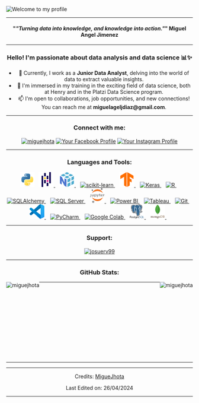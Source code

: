 
  ![Welcome to my profile](https://i.imgur.com/JRAbqTH.png)


<hr>
<!-- MAIN PHRASE SECTION -->
<span align="center">
  <span>
    <h4 align="center">"<em>"Turning data into knowledge, and knowledge into action."</em>"
      <span align="center">Miguel Angel Jimenez</span>
    </h4>
</span>

<!-- ABOUT ME -->
<hr>
<h3 align="center">Hello! I'm passionate about data analysis and data science 📊✨</h3>
  <ul>
    <li>🔭 Currently, I work as a <strong>Junior Data Analyst</strong>, delving into the world of data to extract valuable insights.</li>
    <li>🌱 I'm immersed in my training in the exciting field of data science, both at Henry and in the Platzi Data Science program.</li>
    <li>📫 I'm open to collaborations, job opportunities, and new connections! You can reach me at <strong>miguelageljdiaz@gmail.com</strong>.</li>
  </ul>


<!-- CONNECT WITH ME -->
<hr>      
<h3 align="center">Connect with me:</h3>
<p align="center">
  <a href="https://linkedin.com/in/www.linkedin.com/in/miguejhota" target="blank"><img align="center" src="https://raw.githubusercontent.com/rahuldkjain/github-profile-readme-generator/master/src/images/icons/Social/linked-in-alt.svg" alt="miguejhota" height="30" width="40" /></a>
  <a href="https://facebook.com/your-facebook-profile" target="blank"><img align="center" src="https://raw.githubusercontent.com/rahuldkjain/github-profile-readme-generator/master/src/images/icons/Social/facebook.svg" alt="Your Facebook Profile" height="30" width="40" /></a>
  <a href="https://instagram.com/your-instagram-profile" target="blank"><img align="center" src="https://raw.githubusercontent.com/rahuldkjain/github-profile-readme-generator/master/src/images/icons/Social/instagram.svg" alt="Your Instagram Profile" height="30" width="40" /></a>
</p>


<!-- LANGUAGES AND TOOLS -->
<hr>
<h3 align="center">Languages and Tools:</h3>
<p align="center"> 
  <a href="https://www.python.org/" target="_blank"> <img src="https://raw.githubusercontent.com/devicons/devicon/master/icons/python/python-original.svg" alt="Python" width="40" height="40"/></a>&nbsp;&nbsp;
  <a href="https://pandas.pydata.org/" target="_blank"> <img src="https://raw.githubusercontent.com/devicons/devicon/master/icons/pandas/pandas-original.svg" alt="Pandas" width="40" height="40"/> </a>&nbsp;&nbsp;
  <a href="https://numpy.org/" target="_blank"> <img src="https://raw.githubusercontent.com/devicons/devicon/master/icons/numpy/numpy-original.svg" alt="NumPy" width="40" height="40"/> </a>&nbsp;&nbsp;
  <a href="https://scikit-learn.org/" target="_blank"> <img src="https://raw.githubusercontent.com/devicons/devicon/master/icons/scikit_learn/scikit_learn-original.svg" alt="scikit-learn" width="40" height="40"/> </a>&nbsp;&nbsp;
  <a href="https://www.tensorflow.org/" target="_blank"> <img src="https://raw.githubusercontent.com/devicons/devicon/master/icons/tensorflow/tensorflow-original.svg" alt="TensorFlow" width="40" height="40"/> </a>&nbsp;&nbsp;
  <a href="https://keras.io/" target="_blank"> <img src="https://keras.io/img/logo-k-keras-wb.png" alt="Keras" width="40" height="40"/> </a>&nbsp;&nbsp;
  <a href="https://www.r-project.org/" target="_blank"> <img src="https://www.r-project.org/Rlogo.png" alt="R" width="40" height="40"/> </a>&nbsp;&nbsp;
  <a href="https://www.sqlalchemy.org/" target="_blank"> <img src="https://www.vectorlogo.zone/logos/sqlalchemy/sqlalchemy-icon.svg" alt="SQLAlchemy" width="40" height="40"/> </a>&nbsp;&nbsp;
  <a href="https://www.microsoft.com/en-us/sql-server" target="_blank"> <img src="https://www.svgrepo.com/show/303229/microsoft-sql-server-logo.svg" alt="SQL Server" width="40" height="40"/> </a>&nbsp;&nbsp;
  <a href="https://jupyter.org/" target="_blank"> <img src="https://raw.githubusercontent.com/devicons/devicon/master/icons/jupyter/jupyter-original-wordmark.svg" alt="Jupyter Notebook" width="40" height="40"/> </a>&nbsp;&nbsp;
  <a href="https://powerbi.microsoft.com/" target="_blank"> <img src="https://raw.githubusercontent.com/rahuldkjain/github-profile-readme-generator/master/src/images/icons/Social/powerbi.svg" alt="Power BI" width="40" height="40"/> </a>&nbsp;&nbsp;
  <a href="https://www.tableau.com/" target="_blank"> <img src="https://raw.githubusercontent.com/rahuldkjain/github-profile-readme-generator/master/src/images/icons/Social/tableau.svg" alt="Tableau" width="40" height="40"/> </a>&nbsp;&nbsp;
  <a href="https://www.git-scm.com/" target="_blank"> <img src="https://www.vectorlogo.zone/logos/git-scm/git-scm-icon.svg" alt="Git" width="40" height="40"/> </a>&nbsp;&nbsp;
  <a href="https://code.visualstudio.com/" target="_blank"> <img src="https://raw.githubusercontent.com/devicons/devicon/master/icons/vscode/vscode-original.svg" alt="VS Code" width="40" height="40"/> </a>&nbsp;&nbsp;
  <a href="https://www.jetbrains.com/pycharm/" target="_blank"> <img src="https://raw.githubusercontent.com/rahuldkjain/github-profile-readme-generator/master/src/images/icons/Social/pycharm.svg" alt="PyCharm" width="40" height="40"/> </a>&nbsp;&nbsp;
  <a href="https://colab.research.google.com/" target="_blank"> <img src="https://colab.research.google.com/img/colab_favicon_256px.png" alt="Google Colab" width="40" height="40"/> </a>&nbsp;&nbsp;
  <a href="https://www.postgresql.org" target="_blank"> <img src="https://raw.githubusercontent.com/devicons/devicon/master/icons/postgresql/postgresql-original-wordmark.svg" alt="PostgreSQL" width="40" height="40"/> </a>&nbsp;&nbsp;
  <a href="https://www.mongodb.com/" target="_blank"> <img src="https://raw.githubusercontent.com/devicons/devicon/master/icons/mongodb/mongodb-original-wordmark.svg" alt="MongoDB" width="40" height="40"/> </a>&nbsp;&nbsp;
</p>

 

<!-- SUPPORT -->
<hr>
<p>
  <h3 align="center">Support:</h3>
  <p>
    <a href="https://www.buymeacoffee.com/miguejhota">
      <img align="center" src="https://cdn.buymeacoffee.com/buttons/v2/default-#C1FF72.png" height="50" width="210" alt="josuerv99"/>
    </a>
  </p>
</p>

   
<!-- GITHUB STATS -->
<hr>
<div style="display: block;">
  <h3 align="center">GitHub Stats:</h3>
  <p align="center">
    <a href="https://github.com/miguejhota">
      <img align="left" src="https://github-readme-stats.vercel.app/api/top-langs?username=miguejhota&show_icons=true&theme=dark&locale=en&langs_count=8" alt="miguejhota" />
    </a>
    <a href="https://github.com/miguejhota">
      <img align="right" src="https://github-readme-stats.vercel.app/api?username=miguejhota&show_icons=true&theme=dark&locale=en" alt="miguejhota" />
    </a>
  </p>
</div>
<hr>
<br>
<br>
<br>
<br>
<br>
<br>
<br>
<br>
<br>
<br>
<br>

-----
<!-- CREDITS -->
<hr>
<p align="center">Credits: <a href="https://github.com/miguejhota">MigueJhota</a></p>
<p align="center">Last Edited on: 26/04/2024</p>
<hr>

